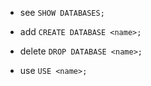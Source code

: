 - see
  `SHOW DATABASES;`

- add
  `CREATE DATABASE <name>;`

- delete
  `DROP DATABASE <name>;`
- use
  `USE <name>;`
